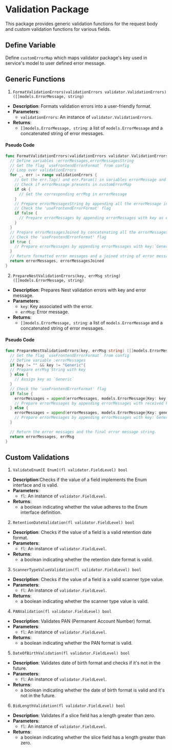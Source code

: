 # Validation Package

This package provides generic validation functions for the request body and custom validation functions for various fields.

## Define Variable

Define `customErrorMap` which maps validator package's key used in service's model to user defined error message.

## Generic Functions

1. `FormatValidationErrors(validationErrors validator.ValidationErrors) ([]models.ErrorMessage, string)`

- **Description**: Formats validation errors into a user-friendly format.
- **Parameters**:
  - `validationErrors`: An instance of `validator.ValidationErrors`.
- **Returns**:
  - `[]models.ErrorMessage, string`: a list of `models.ErrorMessage` and a concatenated string of error messages.
  
#### Pseudo Code

```go
func FormatValidationErrors(validationErrors validator.ValidationErrors) ([]models.ErrorMessage, string) {
  // Define variables :errorMessages,errorMessagesString
  // Get the flag `useFrontendErrorFormat` from config
  // Loop over validationErrors
  for _, err := range validationErrors {
    // Get the err.Tag() and err.Param() in variables errorMessage and errorParam respectively
    // Check if errorMessage presents in customErrorMap
    if ok {
      // Get the corresponding errMsg in errorMessage
    }
    // Prepare errorMessagesString by appending all the errorMessage in a list
    // Check the 'useFrontendErrorFormat' flag
    if false {
      // Prepare errorMessages by appending errorMessages with key as err.Field()
    }
  }
  // Prepare errorMessagesJoined by concatenating all the errorMessagesString elements
  // Check the 'useFrontendErrorFormat' flag
  if true {
    // Prepare errorMessages by appending errorMessages with key:`Generic`
  }
  // Return formatted error messages and a joined string of error messages.
  return errorMessages, errorMessagesJoined
}
```

2. `PrepareNestValidationErrors(key, errMsg string) ([]models.ErrorMessage, string)`

- **Description**: Prepares Nest validation errors with key and error message.
- **Parameters**:
  - `key`: Key associated with the error.
  - `errMsg`: Error message.
- **Returns**:
  - `[]models.ErrorMessage, string`: a list of `models.ErrorMessage` and a concatenated string of error messages.

#### Pseudo Code

```go
func PrepareNestValidationErrors(key, errMsg string) ([]models.ErrorMessage, string) {
  // Get the flag `useFrontendErrorFormat` from config
  // Define variable :errorMessages
  if key != "" && key != "Generic"{
  // Prepare errMsg String with key 
  } else {
    // Assign key as `Generic`
  }
  // Check the 'useFrontendErrorFormat' flag
  if false {
    errorMessages = append(errorMessages, models.ErrorMessage{Key: key, ErrorMessage: errMsg})
    // Prepare errorMessages by appending errorMessages with received key
  } else {
    errorMessages = append(errorMessages, models.ErrorMessage{Key: genericConstants.GenericErrorKey, ErrorMessage: errMsg})
    // Prepare errorMessages by appending errorMessages with key:`Generic`
  }
    
  // Return the error messages and the final error message string.
  return errorMessages, errMsg
}
```

## Custom Validations

1. `ValidateEnum[E Enum](fl validator.FieldLevel) bool`

- **Description**:Checks if the value of a field implements the Enum interface and is valid.
- **Parameters**:
  - `fl`: An instance of `validator.FieldLevel`.
- **Returns**:
  -  a boolean indicating whether the value adheres to the Enum interface definition.

2. `RetentionDateValidation(fl validator.FieldLevel) bool`

- **Description**: Checks if the value of a field is a valid retention date format.
- **Parameters**:
  - `fl`: An instance of `validator.FieldLevel`.
- **Returns**:
  -  a boolean indicating whether the retention date format is valid.

3. `ScannerTypeValueValidation(fl validator.FieldLevel) bool`

- **Description**: Checks if the value of a field is a valid scanner type value.
- **Parameters**:
  - `fl`: An instance of `validator.FieldLevel`.
- **Returns**:
  -  a boolean indicating whether the scanner type value is valid.

4. `PANValidation(fl validator.FieldLevel) bool`

- **Description**: Validates PAN (Permanent Account Number) format.
- **Parameters**:
  - `fl`: An instance of `validator.FieldLevel`.
- **Returns**:
  - a boolean indicating whether the PAN format is valid.

5. `DateOfBirthValidation(fl validator.FieldLevel) bool`

- **Description**: Validates date of birth format and checks if it's not in the future.
- **Parameters**:
  - `fl`: An instance of `validator.FieldLevel`.
- **Returns**:
  -  a boolean indicating whether the date of birth format is valid and it's not in the future.

6. `BidLengthValidation(fl validator.FieldLevel) bool`

- **Description**: Validates if a slice field has a length greater than zero.
- **Parameters**:
  - `fl`: An instance of `validator.FieldLevel`.
- **Returns**:
  -  a boolean indicating whether the slice field has a length greater than zero.
